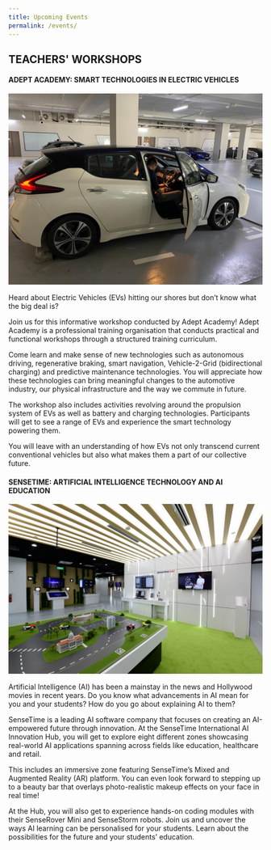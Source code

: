 ```yaml
---
title: Upcoming Events
permalink: /events/
---
```

## TEACHERS' WORKSHOPS

#### ADEPT ACADEMY: SMART TECHNOLOGIES IN ELECTRIC VEHICLES

![ADEPT ACADEMY: SMART TECHNOLOGIES IN ELECTRIC VEHICLES](/images/events/workshops-and-exhibitions/workshop-car.jpg)

Heard about Electric Vehicles (EVs) hitting our shores but don’t know what the big deal is?


Join us for this informative workshop conducted by Adept Academy! Adept Academy is a professional training organisation that conducts practical and functional workshops through a structured training curriculum.


Come learn and make sense of new technologies such as autonomous driving, regenerative braking, smart navigation, Vehicle-2-Grid (bidirectional charging) and predictive maintenance technologies. You will appreciate how these technologies can bring meaningful changes to the automotive industry, our physical infrastructure and the way we commute in future.


The workshop also includes activities revolving around the propulsion system of EVs as well as battery and charging technologies. Participants will get to see a range of EVs and experience the smart technology powering them.


You will leave with an understanding of how EVs not only transcend current conventional vehicles but also what makes them a part of our collective future.


#### SENSETIME: ARTIFICIAL INTELLIGENCE TECHNOLOGY AND AI EDUCATION

![SENSETIME: ARTIFICIAL INTELLIGENCE TECHNOLOGY AND AI EDUCATION](/images/events/workshops-and-exhibitions/workshop-ai.jpg)

Artificial Intelligence (AI) has been a mainstay in the news and Hollywood movies in recent years. Do you know what advancements in AI mean for you and your students? How do you go about explaining AI to them?


SenseTime is a leading AI software company that focuses on creating an AI-empowered future through innovation. At the SenseTime International AI Innovation Hub, you will get to explore eight different zones showcasing real-world AI applications spanning across fields like education, healthcare and retail.


This includes an immersive zone featuring SenseTime’s Mixed and Augmented Reality (AR) platform. You can even look forward to stepping up to a beauty bar that overlays photo-realistic makeup effects on your face in real time!


At the Hub, you will also get to experience hands-on coding modules with their SenseRover Mini and SenseStorm robots. Join us and uncover the ways AI learning can be personalised for your students. Learn about the possibilities for the future and your students’ education.